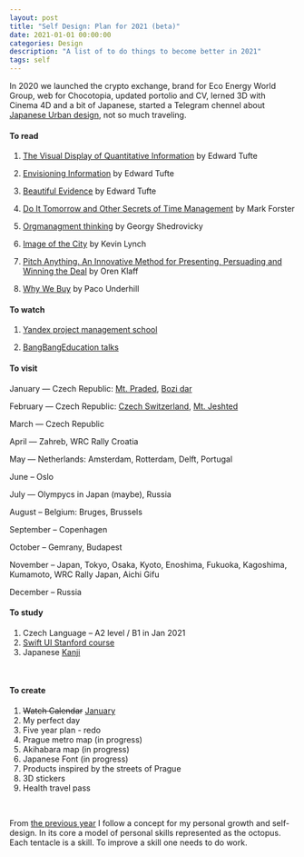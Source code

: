 ```yaml
---
layout: post
title: "Self Design: Plan for 2021 (beta)"
date: 2021-01-01 00:00:00
categories: Design
description: "A list of to do things to become better in 2021"
tags: self
---
```


In 2020 we launched the crypto exchange, brand for Eco Energy World Group, web for Chocotopia, updated portolio and CV, lerned 3D with Cinema 4D and a bit of Japanese, started a Telegram chennel about [Japanese Urban design](https://t.me/japancitydesign), not so much traveling. 

#### To read

1. [The Visual Display of Quantitative Information](https://www.edwardtufte.com/tufte/books_vdqi) by Edward Tufte

2. [Envisioning Information](https://www.edwardtufte.com/tufte/books_ei) by Edward Tufte

3. [Beautiful Evidence](https://www.edwardtufte.com/tufte/books_be) by Edward Tufte

5. [Do It Tomorrow and Other Secrets of Time Management](https://www.amazon.com/Tomorrow-Other-Secrets-Time-Management/dp/0340909129/?ref=ldwg03-20) by Mark Forster

7. [Orgmanagment thinking](https://www.artlebedev.ru/izdal/orgupravlencheskoe-myshlenie/) by Georgy Shedrovicky

8. [Image of the City](https://www.amazon.com/Image-Harvard-Mit-Joint-Center-Studies/dp/0262620014) by Kevin Lynch

9. [Pitch Anything. An Innovative Method for Presenting, Persuading and Winning the Deal](https://www.amazon.com/Pitch-Anything-Innovative-Presenting-Persuading/dp/0071752854) by Oren Klaff

10. [Why We Buy](https://www.amazon.com/Why-We-Buy-Shopping-Updated-Internet/dp/1416595244) by Paco Underhill

    

#### To watch

1. [Yandex project management school](https://www.youtube.com/channel/UCQmAuu6V3kSzdIfrszr5iKg)

2. [BangBangEducation talks](https://point.bangbangeducation.ru/talks)

   

#### To visit

January — Czech Republic: [Mt. Praded](https://www.icloud.com/sharedalbum/#B0vGnbeumGfN9uc), [Bozi dar](https://www.icloud.com/sharedalbum/#B0vGtec4XG3MpJx)

February — Czech Republic: [Czech Switzerland](https://www.icloud.com/sharedalbum/#B0vGq6kMgCMC9f), [Mt. Jeshted](https://www.icloud.com/sharedalbum/#B0vJOX8tM24VGr)

March —  Czech Republic

April — Zahreb, WRC Rally Croatia 

May — Netherlands: Amsterdam, Rotterdam, Delft, Portugal 

June – Oslo

July — Olympycs in Japan (maybe), Russia

August – Belgium: Bruges, Brussels

September – Copenhagen

October – Gemrany, Budapest

November  – Japan, Tokyo, Osaka, Kyoto, Enoshima, Fukuoka, Kagoshima, Kumamoto, WRC Rally Japan, Aichi Gifu

December – Russia

#### To study

1. Czech Language – A2 level / B1 in Jan 2021
2. [Swift UI Stanford course](https://cs193p.sites.stanford.edu/) 
3. Japanese [Kanji](http://www.guidetojapanese.org/learn/complete/kanji) 

  ​    


#### To create

1. ~~Watch Calendar~~ [January](/design/2021/01/06/watch-calendar.html)
2. My perfect day
3. Five year plan - redo
4. Prague metro map (in progress)
5. Akihabara map (in progress)
6. Japanese Font (in progress)
7. Products inspired by the streets of Prague
8. 3D stickers
9. Health travel pass

<br>

From [the previous year](/design/2019/01/14/plan-2019.html) I follow a concept for my personal growth and self-design. In its core a model of personal skills represented as the octopus. Each tentacle is a skill. To improve a skill one needs to do work.